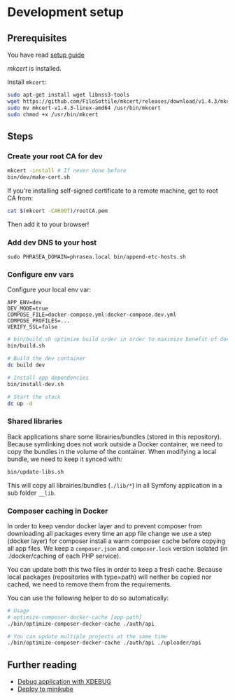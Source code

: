 # Development setup

## Prerequisites

You have read [setup guide](./setup.md)

*mkcert* is installed.

Install `mkcert`:

```bash
sudo apt-get install wget libnss3-tools
wget https://github.com/FiloSottile/mkcert/releases/download/v1.4.3/mkcert-v1.4.3-linux-amd64
sudo mv mkcert-v1.4.3-linux-amd64 /usr/bin/mkcert
sudo chmod +x /usr/bin/mkcert
```

## Steps

### Create your root CA for dev

```bash
mkcert -install # If never done before
bin/dev/make-cert.sh
```

If you're installing self-signed certificate to a remote machine, get to root CA from:

```bash
cat $(mkcert -CAROOT)/rootCA.pem
```

Then add it to your browser!

### Add dev DNS to your host

```
sudo PHRASEA_DOMAIN=phrasea.local bin/append-etc-hosts.sh
```

### Configure env vars

Configure your local env var:
```dotenv
APP_ENV=dev
DEV_MODE=true
COMPOSE_FILE=docker-compose.yml:docker-compose.dev.yml
COMPOSE_PROFILES=...
VERIFY_SSL=false
```

```bash
# bin/build.sh optimize build order in order to maximize benefit of docker layer caching: 
bin/build.sh

# Build the dev container
dc build dev

# Install app dependencies
bin/install-dev.sh

# Start the stack
dc up -d
```

### Shared libraries

Back applications share some librairies/bundles (stored in this repository).
Because symlinking does not work outside a Docker container, we need to copy the bundles in the volume of the container.
When modifying a local bundle, we need to keep it synced with:

```bash
bin/update-libs.sh
```

This will copy all librairies/bundles (`./lib/*`) in all Symfony application in a sub folder `__lib`.

### Composer caching in Docker

In order to keep vendor docker layer and to prevent composer from downloading all packages every time an app file change
we use a step (docker layer) for composer install a warm composer cache before copying all app files.
We keep a `composer.json` and `composer.lock` version isolated (in ./docker/caching of each PHP service).

You can update both this two  files in order to keep a fresh cache.
Because local packages (repositories with type=path) will neither be copied nor cached, we need to remove them from the requirements.

You can use the following helper to do so automatically:
```bash
# Usage
# optimize-composer-docker-cache [app-path]
./bin/optimize-composer-docker-cache ./auth/api

# You can update multiple projects at the same time
./bin/optimize-composer-docker-cache ./auth/api ./uploader/api
```

## Further reading

- [Debug application with XDEBUG](./doc/xdebug.md)
- [Deploy to minikube](./doc/minikube.md)
